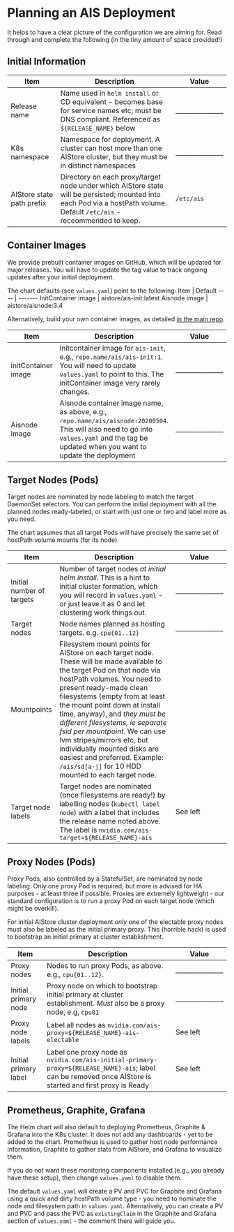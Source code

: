 # Planning an AIS Deployment

It helps to have a clear picture of the configuration we are aiming for. Read through and complete the following (in the tiny amount of space provided!)

## Initial Information

Item | Description | Value 
---- | ----------- | -----
Release name | Name used in `helm install` or CD equivalent - becomes base for service names etc; must be DNS compliant. Referenced as `${RELEASE_NAME}` below | _______________
K8s namespace | Namespace for deployment. A cluster can host more than one AIStore cluster, but they must be in distinct namespaces | _______________
AIStore state path prefix | Directory on each proxy/target node under which AIStore state will be persisted; mounted into each Pod via a hostPath volume. Default `/etc/ais` - receommended to keep. | `/etc/ais`

## Container Images

We provide prebuilt container images on GitHub, which will be updated
for major releases.
You will have to update the tag value to track ongoing updates after your initial deployment.

The chart defaults (see `values.yaml`) point to the following:
Item | Default
---- | -------
InitContainer image | aistore/ais-init:latest
Aisnode image | aistore/aisnode:3.4

Alternatively, build your own container images, as detailed [in the main repo](https://github.com/NVIDIA/aistore/tree/master/deploy/prod/k8s/aisnode_container).

Item | Description | Value 
---- | ----------- | -----
initContainer image | Initcontainer image for `ais-init`, e.g., `repo.name/ais/ais-init:1`. You will need to update `values.yaml` to point to this. The initContainer image very rarely changes. | _______________
Aisnode image | Aisnode container image name, as above, e.g., `repo.name/ais/aisnode:20200504`. This will also need to go into `values.yaml` and the tag be updated when you want to update the deployment | _______________

## Target Nodes (Pods)

Target nodes are nominated by node labeling to match the target DaemonSet selectors. You can perform the initial deployment
with all the planned nodes ready-labeled, or start with just one or two and label more as you need.

The chart assumes that all target Pods will have precisely the same set of hostPath volume mounts (for its node).

Item | Description | Value 
---- | ----------- | -----
Initial number of targets | Number of target nodes *at initial helm install*. This is a hint to initial cluster formation, which you will record in `values.yaml` - or just leave it as 0 and let clustering work things out. | _______________
Target nodes | Node names planned as hosting targets. e.g. `cpu{01..12}` | _______________
Mountpoints | Filesystem mount points for AIStore on each target node. These will be made available to the target Pod on that node via hostPath volumes. You need to present ready-made clean filesystems (empty from at least the mount point down at install time, anyway), and *they must be different filesystems, ie separate fsid per mountpoint*. We can use lvm stripes/mirrors etc, but individually mounted disks are easiest and preferred. Example: `/ais/sd[a-j]` for 10 HDD mounted to each target node.
Target node labels | Target nodes are nominated (once filesystems are ready!) by labelling nodes (`kubectl label node`) with a label that includes the release name noted above. The label is `nvidia.com/ais-target=${RELEASE_NAME}-ais` | See left

## Proxy Nodes (Pods)

Proxy Pods, also controlled by a StatefulSet, are nominated by node labeling.
Only one proxy Pod is required, but more is advised for HA purposes - at least three if possible.
Proxies are extremely lightweight - our standard configuration is to run a proxy Pod on each target node (which might be overkill).

For initial AIStore cluster deployment *only* one of the electable proxy nodes must also be labeled as the initial primary proxy.
This (horrible hack) is used to bootstrap an initial primary at cluster establishment.

Item | Description | Value 
---- | ----------- | -----
Proxy nodes | Nodes to run proxy Pods, as above. e.g., `cpu{01..12}`. | _______________
Initial primary node | Proxy node on which to bootstrap initial primary at cluster establishment. *Must* also be a proxy node, e.g, `cpu01` | _______________
Proxy node labels | Label all nodes as `nvidia.com/ais-proxy=${RELEASE_NAME}-ais-electable` | See left
Initial primary label | Label one proxy node as `nvidia.com/ais-initial-primary-proxy=${RELEASE_NAME}-ais`; label can be removed once AIStore is started and first proxy is Ready | See left

## Prometheus, Graphite, Grafana

The Helm chart will also default to deploying Prometheus, Graphite & Grafana into the K8s cluster. It does not add
any dashboards - yet to be added to the chart. Prometheus is used to gather host node performance information,
Graphite to gather stats from AIStore, and Grafana to visualize them.

If you do not want these monitoring components installed (e.g., you already have these setup), then change `values.yaml`
to disable them.

The default `values.yaml` will create a PV and PVC for Graphite and Grafana using a quick and dirty hostPath
volume type - you need to nominate the node and filesystem path in `values.yaml`. Alternatively, you can
create a PV and PVC and pass the PVC as `existingClaim` in the Graphite and Grafana section of `values.yaml` - the
comment there will guide you.
